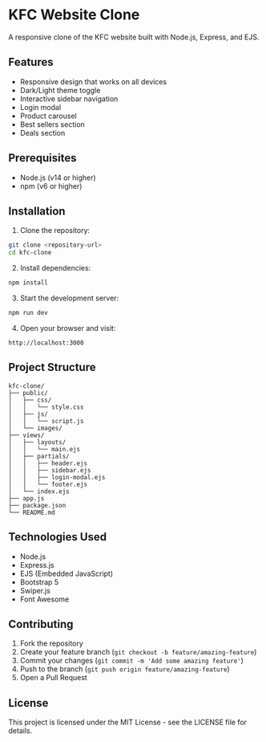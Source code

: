 # KFC Website Clone

A responsive clone of the KFC website built with Node.js, Express, and EJS.

## Features

- Responsive design that works on all devices
- Dark/Light theme toggle
- Interactive sidebar navigation
- Login modal
- Product carousel
- Best sellers section
- Deals section

## Prerequisites

- Node.js (v14 or higher)
- npm (v6 or higher)

## Installation

1. Clone the repository:
```bash
git clone <repository-url>
cd kfc-clone
```

2. Install dependencies:
```bash
npm install
```

3. Start the development server:
```bash
npm run dev
```

4. Open your browser and visit:
```
http://localhost:3000
```

## Project Structure

```
kfc-clone/
├── public/
│   ├── css/
│   │   └── style.css
│   ├── js/
│   │   └── script.js
│   └── images/
├── views/
│   ├── layouts/
│   │   └── main.ejs
│   ├── partials/
│   │   ├── header.ejs
│   │   ├── sidebar.ejs
│   │   ├── login-modal.ejs
│   │   └── footer.ejs
│   └── index.ejs
├── app.js
├── package.json
└── README.md
```

## Technologies Used

- Node.js
- Express.js
- EJS (Embedded JavaScript)
- Bootstrap 5
- Swiper.js
- Font Awesome

## Contributing

1. Fork the repository
2. Create your feature branch (`git checkout -b feature/amazing-feature`)
3. Commit your changes (`git commit -m 'Add some amazing feature'`)
4. Push to the branch (`git push origin feature/amazing-feature`)
5. Open a Pull Request

## License

This project is licensed under the MIT License - see the LICENSE file for details. 